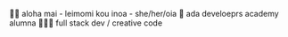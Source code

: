 👋🏽 aloha mai - leimomi kou inoa - she/her/oia
🐍 ada develoeprs academy alumna
🏄🏽‍♀️ full stack dev / creative code


<!---
leilow/leilow is a ✨ special ✨ repository because its `README.md` (this file) appears on your GitHub profile.
You can click the Preview link to take a look at your changes.
--->

